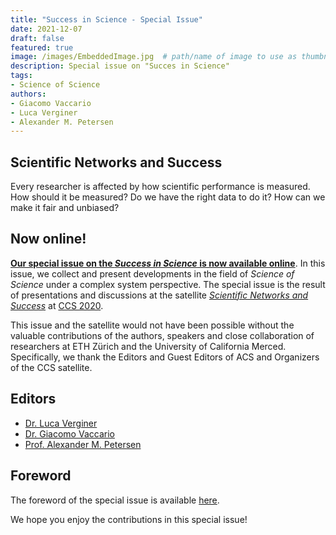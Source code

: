 ```yaml
---
title: "Success in Science - Special Issue"
date: 2021-12-07
draft: false
featured: true
image: /images/EmbeddedImage.jpg  # path/name of image to use as thumbnail
description: Special issue on "Succes in Science"
tags: 
- Science of Science
authors:
- Giacomo Vaccario
- Luca Verginer
- Alexander M. Petersen
---
```

## Scientific Networks and Success
Every researcher is affected by how scientific performance is measured. 
How should it be measured? 
Do we have the right data to do it? 
How can we make it fair and unbiased?

## Now online!
**[Our special issue on the *Success in Science* is now available online][1]**.
In this issue, we collect and present developments in the field of *Science of Science* under a complex system perspective.
The special issue is the result of presentations and discussions at the satellite [*Scientific Networks and Success*][2] at [CCS 2020][3].

This issue and the satellite would not have been possible without the valuable contributions of the authors, speakers and close collaboration of researchers at ETH Zürich and the University of California Merced.
Specifically, we thank the Editors and Guest Editors of ACS and Organizers of the CCS satellite.

## Editors
- [Dr. Luca Verginer](https://www.verginer.eu/)
- [Dr. Giacomo Vaccario](/about)
- [Prof. Alexander M. Petersen](http://physics.bu.edu/~amp17/)

## Foreword
The foreword of the special issue is available [here](/publications/2021/verginer2021foreword/).

We hope you enjoy the contributions in this special issue!

[1]: https://www.worldscientific.com/page/success-in-science 
[2]: https://sites.google.com/view/success-in-science/
[3]: http://ccs2020.web.auth.gr

<!-- #https://www.worldscientific.com/toc/acs/24/03n04 -->